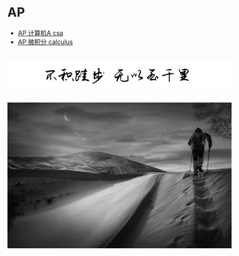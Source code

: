 # AP
  
-   [AP 计算机A csa](/ap/csa.md)
-   [AP 微积分 calculus](/ap/calculus.md)

<br />
<img  src='./img/bjkb.PNG' width="600" alt="logo">
<br />
<br />
<div align="center">
<img  src='./img/01.jpeg' width="600" alt="logo" />
</div>
<br />
<br />
